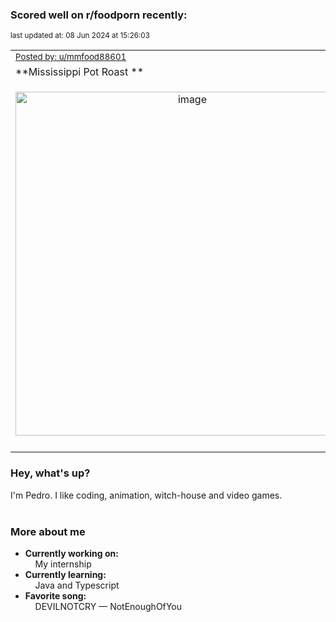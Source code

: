 ### Scored well on r/foodporn recently:

<p align="left"><sub>last updated at: 08 Jun 2024 at 15:26:03</sub></p>

|   |
| --- |
| <sub>[Posted by: u/mmfood88601][source]</sub> |
| **Mississippi Pot Roast ** | 
|<p align="center"> <img alt="image" src="https://i.redd.it/dije8ymddr4d1.jpeg" width="550" /> </p>|
|   |

### Hey, what's up?

I'm Pedro. I like coding, animation, witch-house and video games.<br><br>

### More about me
- **Currently working on:**  
&nbsp;&nbsp;&nbsp;&nbsp;My internship
- **Currently learning:**  
&nbsp;&nbsp;&nbsp;&nbsp;Java and Typescript
- **Favorite song:**  
&nbsp;&nbsp;&nbsp;&nbsp;DEVILNOTCRY — NotEnoughOfYou<br><br>

  



  
  
  
[linkedin]: https://linkedin.com/in/pedro-h-r-gomes-8a487b14a/
[gmail]: mailto:pilique11@gmail.com
[source]: https://reddit.com/r/FoodPorn/comments/1d8qgw8/mississippi_pot_roast/
[redditAPI]: https://www.reddit.com/dev/api/